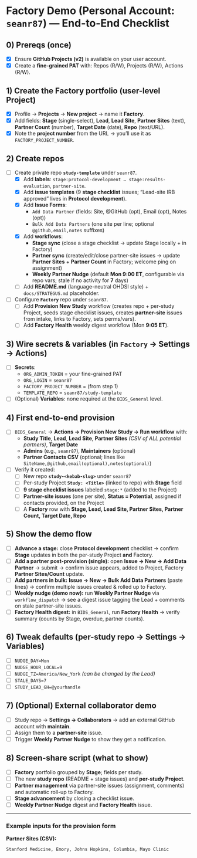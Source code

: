 # Factory Demo (Personal Account: `seanr87`) — End-to-End Checklist

## 0) Prereqs (once)
- [x] Ensure **GitHub Projects (v2)** is available on your user account.
- [x] Create a **fine-grained PAT** with: Repos (R/W), Projects (R/W), Actions (R/W).

## 1) Create the **Factory** portfolio (user-level Project)
- [x] Profile → **Projects** → **New project** → name it **Factory**.
- [x] Add fields: **Stage** (single-select), **Lead**, **Lead Site**, **Partner Sites** (text), **Partner Count** (number), **Target Date** (date), **Repo** (text/URL).
- [x] Note the **project number** from the URL → you’ll use it as `FACTORY_PROJECT_NUMBER`.

## 2) Create repos
- [ ] Create private repo **`study-template`** under `seanr87`.
  - [x] Add **labels**: `stage:protocol-development … stage:results-evaluation`, `partner-site`.
  - [x] Add **issue templates** (9 **stage checklist** issues; “Lead-site IRB approved” lives in **Protocol development**).
  - [x] Add **Issue Forms**:  
    - `Add Data Partner` (fields: Site, @GitHub (opt), Email (opt), Notes (opt))  
    - `Bulk Add Data Partners` (one site per line; optional `@github,email,notes` suffixes)
  - [x] Add **workflows**:  
    - **Stage sync** (close a stage checklist → update Stage locally + in Factory)  
    - **Partner sync** (create/edit/close partner-site issues → update **Partner Sites** + **Partner Count** in Factory; welcome ping on assignment)  
    - **Weekly Partner Nudge** (default **Mon 9:00 ET**, configurable via repo vars; stale if no activity for **7** days)
  - [ ] Add **README.md** (language-neutral OHDSI style) + `docs/STRATEGUS.md` placeholder.
- [ ] Configure **`Factory`** repo under `seanr87`.
  - [ ] Add **Provision New Study** workflow (creates repo + per-study Project, seeds stage checklist issues, creates **partner-site** issues from intake, links to Factory, sets perms/vars).
  - [ ] Add **Factory Health** weekly digest workflow (Mon **9:05 ET**).

## 3) Wire secrets & variables (in `Factory` → Settings → Actions)
- [ ] **Secrets**:  
  - `ORG_ADMIN_TOKEN` = your fine-grained PAT  
  - `ORG_LOGIN` = `seanr87`  
  - `FACTORY_PROJECT_NUMBER` = (from step 1)  
  - `TEMPLATE_REPO` = `seanr87/study-template`
- [ ] (Optional) **Variables**: none required at the `BIDS_General` level.

## 4) First end-to-end provision
- [ ] `BIDS_General` → **Actions → Provision New Study → Run workflow** with:
  - **Study Title**, **Lead**, **Lead Site**, **Partner Sites** *(CSV of ALL potential partners)*, **Target Date**
  - **Admins** (e.g., `seanr87`), **Maintainers** (optional)
  - **Partner Contacts CSV** (optional; lines like `SiteName,@github,email(optional),notes(optional)`)
- [ ] Verify it created:
  - [ ] New repo **`study-<kebab-slug>`** under `seanr87`
  - [ ] Per-study Project **`Study: <Title>`** (linked to repo) with **Stage** field
  - [ ] **9 stage checklist issues** labeled `stage:*` (added to the Project)
  - [ ] **Partner-site issues** (one per site), **Status = Potential**, assigned if contacts provided, on the Project
  - [ ] A **Factory** row with **Stage, Lead, Lead Site, Partner Sites, Partner Count, Target Date, Repo**

## 5) Show the demo flow
- [ ] **Advance a stage:** close **Protocol development** checklist → confirm **Stage** updates in both the per-study Project **and** Factory.
- [ ] **Add a partner post-provision (single):** open **Issue → New → Add Data Partner** → submit → confirm issue appears, added to Project, Factory **Partner Sites/Count** update.
- [ ] **Add partners in bulk:** **Issue → New → Bulk Add Data Partners** (paste lines) → confirm multiple issues created & rolled up to Factory.
- [ ] **Weekly nudge (demo now):** run **Weekly Partner Nudge** via `workflow_dispatch` → see a digest issue tagging the Lead + comments on stale partner-site issues.
- [ ] **Factory Health digest:** in `BIDS_General`, run **Factory Health** → verify summary (counts by Stage, overdue, partner counts).

## 6) Tweak defaults (per-study repo → Settings → Variables)
- [ ] `NUDGE_DAY=Mon`
- [ ] `NUDGE_HOUR_LOCAL=9`
- [ ] `NUDGE_TZ=America/New_York` *(can be changed by the Lead)*
- [ ] `STALE_DAYS=7`
- [ ] `STUDY_LEAD_GH=@yourhandle`

## 7) (Optional) External collaborator demo
- [ ] Study repo → **Settings → Collaborators** → add an external GitHub account with **maintain**.
- [ ] Assign them to a **partner-site** issue.
- [ ] Trigger **Weekly Partner Nudge** to show they get a notification.

## 8) Screen-share script (what to show)
- [ ] **Factory** portfolio grouped by **Stage**; fields per study.
- [ ] The new **study repo** (README + stage issues) and **per-study Project**.
- [ ] **Partner management** via partner-site issues (assignment, comments) and automatic roll-up to Factory.
- [ ] **Stage advancement** by closing a checklist issue.
- [ ] **Weekly Partner Nudge** digest and **Factory Health** issue.

---

### Example inputs for the provision form

**Partner Sites (CSV):**
```text
Stanford Medicine, Emory, Johns Hopkins, Columbia, Mayo Clinic
